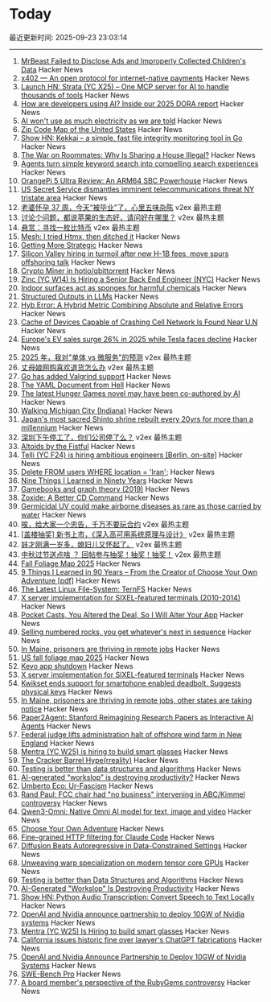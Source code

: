 # Today

最近更新时间: 2025-09-23 23:03:14

--- 
1. [MrBeast Failed to Disclose Ads and Improperly Collected Children's Data](https://bbbprograms.org/media/newsroom/decisions/mrbeast-feastables) Hacker News
2. [x402 — An open protocol for internet-native payments](https://www.x402.org/) Hacker News
3. [Launch HN: Strata (YC X25) – One MCP server for AI to handle thousands of tools](https://news.ycombinator.com/item?id=45347914) Hacker News
4. [How are developers using AI? Inside our 2025 DORA report](https://blog.google/technology/developers/dora-report-2025/) Hacker News
5. [AI won't use as much electricity as we are told](https://johnquigginblog.substack.com/p/ai-wont-use-as-much-electricity-as) Hacker News
6. [Zip Code Map of the United States](https://engaging-data.com/us-zip-code-map/) Hacker News
7. [Show HN: Kekkai – a simple, fast file integrity monitoring tool in Go](https://github.com/catatsuy/kekkai) Hacker News
8. [The War on Roommates: Why Is Sharing a House Illegal?](https://marginalrevolution.com/marginalrevolution/2025/08/the-war-on-roommates-why-is-sharing-a-house-illegal.html) Hacker News
9. [Agents turn simple keyword search into compelling search experiences](https://softwaredoug.com/blog/2025/09/22/reasoning-agents-need-bad-search) Hacker News
10. [OrangePi 5 Ultra Review: An ARM64 SBC Powerhouse](https://boilingsteam.com/orange-pi-5-ultra-review/) Hacker News
11. [US Secret Service dismantles imminent telecommunications threat NY tristate area](https://www.secretservice.gov/newsroom/releases/2025/09/us-secret-service-dismantles-imminent-telecommunications-threat-new-york) Hacker News
12. [老婆怀孕 37 周，今天“被毕业”了，心里五味杂陈](https://www.v2ex.com/t/1161332) v2ex 最热主题
13. [讨论个问题，都说苹果的生态好，请问好在哪里？](https://www.v2ex.com/t/1161276) v2ex 最热主题
14. [悬赏：寻找一枚比特币](https://www.v2ex.com/t/1161163) v2ex 最热主题
15. [Mesh: I tried Htmx, then ditched it](https://ajmoon.com/posts/mesh-i-tried-htmx-then-ditched-it) Hacker News
16. [Getting More Strategic](https://cate.blog/2025/09/23/getting-more-strategic/) Hacker News
17. [Silicon Valley hiring in turmoil after new H-1B fees, move spurs offshoring talk](https://www.reuters.com/sustainability/sustainable-finance-reporting/silicon-valley-hiring-turmoil-after-new-h-1b-visa-fees-move-spurs-offshoring-2025-09-23/) Hacker News
18. [Crypto Miner in hotio/qbittorrent](https://apogliaghi.com/2025/09/crypto-miner-in-hotio/qbittorrent/) Hacker News
19. [Zinc (YC W14) Is Hiring a Senior Back End Engineer (NYC)](https://app.dover.com/apply/Zinc/4d32fdb9-c3e6-4f84-a4a2-12c80018fe8f/?rs=76643084) Hacker News
20. [Indoor surfaces act as sponges for harmful chemicals](https://news.uci.edu/2025/09/22/indoor-surfaces-act-as-massive-sponges-for-harmful-chemicals-uc-irvine-led-study-shows/) Hacker News
21. [Structured Outputs in LLMs](https://parthsareen.com/blog.html#sampling.md) Hacker News
22. [Hyb Error: A Hybrid Metric Combining Absolute and Relative Errors](https://arxiv.org/abs/2403.07492) Hacker News
23. [Cache of Devices Capable of Crashing Cell Network Is Found Near U.N](https://www.nytimes.com/2025/09/23/us/politics/secret-service-sim-cards-servers-un.html) Hacker News
24. [Europe's EV sales surge 26% in 2025 while Tesla faces decline](https://www.notebookcheck.net/Europe-s-EV-sales-surge-26-in-2025-while-Tesla-faces-decline.1121077.0.html) Hacker News
25. [2025 年，我对"单体 vs 微服务"的预测](https://www.v2ex.com/t/1161233) v2ex 最热主题
26. [丈母娘网购喜欢退货怎么办](https://www.v2ex.com/t/1161198) v2ex 最热主题
27. [Go has added Valgrind support](https://go-review.googlesource.com/c/go/+/674077) Hacker News
28. [The YAML Document from Hell](https://ruudvanasseldonk.com/2023/01/11/the-yaml-document-from-hell) Hacker News
29. [The latest Hunger Games novel may have been co-authored by AI](https://www.reddit.com/r/slatestarcodex/s/V0bvh4w1PY) Hacker News
30. [Walking Michigan City (Indiana)](https://walkingtheworld.substack.com/p/walking-michigan-city-indiana) Hacker News
31. [Japan's most sacred Shinto shrine rebuilt every 20yrs for more than a millennium](https://apnews.com/article/japan-ise-sacred-shrine-rebuilt-destroyed-shinto-religion-5828f94e07da91f2ca9a12ea777b7b96) Hacker News
32. [深圳下午停工了，你们公司停了么？](https://www.v2ex.com/t/1161192) v2ex 最热主题
33. [Altoids by the Fistful](https://www.scottsmitelli.com/articles/altoids-by-the-fistful/) Hacker News
34. [Telli (YC F24) is hiring ambitious engineers [Berlin, on-site]](https://hi.telli.com/join-us) Hacker News
35. [Delete FROM users WHERE location = 'Iran';](https://gist.github.com/avestura/ce2aa6e55dad783b1aba946161d5fef4) Hacker News
36. [Nine Things I Learned in Ninety Years](http://edwardpackard.com/wp-content/uploads/2025/09/Nine-Things-I-Learned-in-Ninety-Years.pdf) Hacker News
37. [Gamebooks and graph theory (2019)](https://notes.atomutek.org/gamebooks-and-graph-theory.html) Hacker News
38. [Zoxide: A Better CD Command](https://github.com/ajeetdsouza/zoxide) Hacker News
39. [Germicidal UV could make airborne diseases as rare as those carried by water](https://www.worksinprogress.news/p/how-to-clean-the-air) Hacker News
40. [唉，给大家一个忠告，千万不要玩合约](https://www.v2ex.com/t/1161190) v2ex 最热主题
41. [[盖楼抽奖] 新书上市，《深入高可用系统原理与设计》](https://www.v2ex.com/t/1161188) v2ex 最热主题
42. [娃才刚满一岁多，媳妇儿又怀起了。](https://www.v2ex.com/t/1161187) v2ex 最热主题
43. [中秋过节送点啥 ？ 回帖参与抽奖！抽奖！抽奖！](https://www.v2ex.com/t/1161186) v2ex 最热主题
44. [Fall Foliage Map 2025](https://www.explorefall.com/fall-foliage-map) Hacker News
45. [9 Things I Learned in 90 Years – From the Creator of Choose Your Own Adventure [pdf]](http://edwardpackard.com/wp-content/uploads/2025/09/Nine-Things-I-Learned-in-Ninety-Years.pdf) Hacker News
46. [The Latest Linux File-System: TernFS](https://www.phoronix.com/news/TernFS-File-System-Open-Source) Hacker News
47. [X server implementation for SIXEL-featured terminals (2010-2014)](https://github.com/saitoha/xserver-SIXEL) Hacker News
48. [Pocket Casts, You Altered the Deal, So I Will Alter Your App](https://blog.matthewbrunelle.com/podcasts-you-altered-the-deal-so-i-will-alter-your-app/) Hacker News
49. [Selling numbered rocks, you get whatever's next in sequence](https://weight.rocks) Hacker News
50. [In Maine, prisoners are thriving in remote jobs](https://www.mainepublic.org/2025-08-29/in-maine-prisoners-are-thriving-in-remote-jobs-and-other-states-are-taking-notice) Hacker News
51. [US fall foliage map 2025](https://www.explorefall.com/fall-foliage-map) Hacker News
52. [Kevo app shutdown](https://www.kwikset.com/support/answers/what-does-the-kevo-app-shutdown-mean-to-my-kevo-door-lock) Hacker News
53. [X server implementation for SIXEL-featured terminals](https://github.com/saitoha/xserver-SIXEL) Hacker News
54. [Kwikset ends support for smartphone enabled deadbolt. Suggests physical keys](https://www.kwikset.com/support/answers/what-does-the-kevo-app-shutdown-mean-to-my-kevo-door-lock) Hacker News
55. [In Maine, prisoners are thriving in remote jobs, other states are taking notice](https://www.mainepublic.org/2025-08-29/in-maine-prisoners-are-thriving-in-remote-jobs-and-other-states-are-taking-notice) Hacker News
56. [Paper2Agent: Stanford Reimagining Research Papers as Interactive AI Agents](https://arxiv.org/abs/2509.06917) Hacker News
57. [Federal judge lifts administration halt of offshore wind farm in New England](https://apnews.com/article/trump-renewable-energy-offshore-wind-revolution-wind-f1cbe85a829e3d5e5496f834bcb617d1) Hacker News
58. [Mentra (YC W25) is hiring to build smart glasses](https://news.ycombinator.com/item?id=45336282) Hacker News
59. [The Cracker Barrel Hype(rreality)](https://www.unpopularfront.news/p/the-cracker-barrel-hyperreality) Hacker News
60. [Testing is better than data structures and algorithms](https://nedbatchelder.com/blog/202509/testing_is_better_than_dsa.html) Hacker News
61. [AI-generated “workslop” is destroying productivity?](https://hbr.org/2025/09/ai-generated-workslop-is-destroying-productivity) Hacker News
62. [Umberto Eco: Ur-Fascism](https://bobmschwartz.com/2017/12/28/umberto-eco-ur-fascism/) Hacker News
63. [Rand Paul: FCC chair had "no business" intervening in ABC/Kimmel controversy](https://arstechnica.com/tech-policy/2025/09/rand-paul-fcc-chair-had-no-business-intervening-in-abc-kimmel-controversy/) Hacker News
64. [Qwen3-Omni: Native Omni AI model for text, image and video](https://github.com/QwenLM/Qwen3-Omni) Hacker News
65. [Choose Your Own Adventure](https://www.filfre.net/2025/09/choose-your-own-adventure/) Hacker News
66. [Fine-grained HTTP filtering for Claude Code](https://ammar.io/blog/httpjail) Hacker News
67. [Diffusion Beats Autoregressive in Data-Constrained Settings](https://blog.ml.cmu.edu/2025/09/22/diffusion-beats-autoregressive-in-data-constrained-settings/) Hacker News
68. [Unweaving warp specialization on modern tensor core GPUs](https://rohany.github.io/blog/warp-specialization/) Hacker News
69. [Testing is better than Data Structures and Algorithms](https://nedbatchelder.com/blog/202509/testing_is_better_than_dsa.html) Hacker News
70. [AI-Generated "Workslop" Is Destroying Productivity](https://hbr.org/2025/09/ai-generated-workslop-is-destroying-productivity) Hacker News
71. [Show HN: Python Audio Transcription: Convert Speech to Text Locally](https://www.pavlinbg.com/posts/python-speech-to-text-guide) Hacker News
72. [OpenAI and Nvidia announce partnership to deploy 10GW of Nvidia systems](https://openai.com/index/openai-nvidia-systems-partnership/) Hacker News
73. [Mentra (YC W25) Is Hiring to build smart glasses](https://news.ycombinator.com/item?id=45336282) Hacker News
74. [California issues historic fine over lawyer's ChatGPT fabrications](https://calmatters.org/economy/technology/2025/09/chatgpt-lawyer-fine-ai-regulation/) Hacker News
75. [OpenAI and Nvidia Announce Partnership to Deploy 10GW of Nvidia Systems](https://openai.com/index/openai-nvidia-systems-partnership/) Hacker News
76. [SWE-Bench Pro](https://github.com/scaleapi/SWE-bench_Pro-os) Hacker News
77. [A board member's perspective of the RubyGems controversy](https://apiguy.substack.com/p/a-board-members-perspective-of-the) Hacker News
